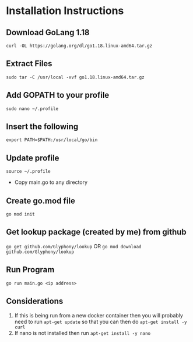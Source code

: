 # Installation Instructions

## Download GoLang 1.18
`curl -OL https://golang.org/dl/go1.18.linux-amd64.tar.gz`

## Extract Files
`sudo tar -C /usr/local -xvf go1.18.linux-amd64.tar.gz`

## Add GOPATH to your profile
`sudo nano ~/.profile`

## Insert the following
`export PATH=$PATH:/usr/local/go/bin`

## Update profile
`source ~/.profile`

- Copy main.go to any directory

## Create go.mod file
`go mod init`

## Get lookup package (created by me) from github
`go get github.com/Glyphony/lookup`
OR
`go mod download github.com/Glyphony/lookup`

## Run Program
`go run main.go <ip address>`

## Considerations
1. If this is being run from a new docker container then you will probably need to run `apt-get update` so that you can then do `apt-get install -y curl`
2. If nano is not installed then run `apt-get install -y nano`
